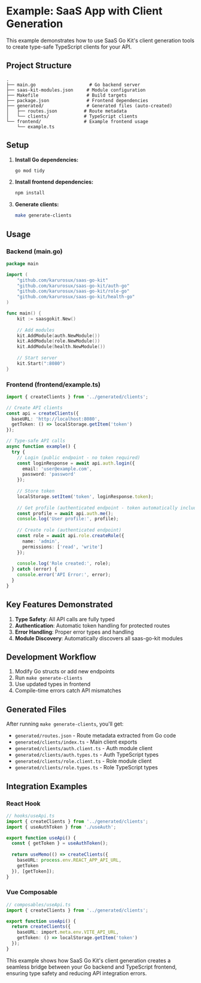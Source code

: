 # Example: SaaS App with Client Generation

This example demonstrates how to use SaaS Go Kit's client generation tools to create type-safe TypeScript clients for your API.

## Project Structure

```
.
├── main.go                    # Go backend server
├── saas-kit-modules.json     # Module configuration
├── Makefile                  # Build targets
├── package.json              # Frontend dependencies
├── generated/                # Generated files (auto-created)
│   ├── routes.json          # Route metadata
│   └── clients/             # TypeScript clients
└── frontend/                # Example frontend usage
    └── example.ts
```

## Setup

1. **Install Go dependencies:**
   ```bash
   go mod tidy
   ```

2. **Install frontend dependencies:**
   ```bash
   npm install
   ```

3. **Generate clients:**
   ```bash
   make generate-clients
   ```

## Usage

### Backend (main.go)

```go
package main

import (
    "github.com/karurosux/saas-go-kit"
    "github.com/karurosux/saas-go-kit/auth-go"
    "github.com/karurosux/saas-go-kit/role-go"
    "github.com/karurosux/saas-go-kit/health-go"
)

func main() {
    kit := saasgokit.New()
    
    // Add modules
    kit.AddModule(auth.NewModule())
    kit.AddModule(role.NewModule())
    kit.AddModule(health.NewModule())
    
    // Start server
    kit.Start(":8080")
}
```

### Frontend (frontend/example.ts)

```typescript
import { createClients } from '../generated/clients';

// Create API clients
const api = createClients({
  baseURL: 'http://localhost:8080',
  getToken: () => localStorage.getItem('token')
});

// Type-safe API calls
async function example() {
  try {
    // Login (public endpoint - no token required)
    const loginResponse = await api.auth.login({
      email: 'user@example.com',
      password: 'password'
    });
    
    // Store token
    localStorage.setItem('token', loginResponse.token);
    
    // Get profile (authenticated endpoint - token automatically included)
    const profile = await api.auth.me();
    console.log('User profile:', profile);
    
    // Create role (authenticated endpoint)
    const role = await api.role.createRole({
      name: 'admin',
      permissions: ['read', 'write']
    });
    
    console.log('Role created:', role);
  } catch (error) {
    console.error('API Error:', error);
  }
}
```

## Key Features Demonstrated

1. **Type Safety**: All API calls are fully typed
2. **Authentication**: Automatic token handling for protected routes
3. **Error Handling**: Proper error types and handling
4. **Module Discovery**: Automatically discovers all saas-go-kit modules

## Development Workflow

1. Modify Go structs or add new endpoints
2. Run `make generate-clients`
3. Use updated types in frontend
4. Compile-time errors catch API mismatches

## Generated Files

After running `make generate-clients`, you'll get:

- `generated/routes.json` - Route metadata extracted from Go code
- `generated/clients/index.ts` - Main client exports
- `generated/clients/auth.client.ts` - Auth module client
- `generated/clients/auth.types.ts` - Auth TypeScript types
- `generated/clients/role.client.ts` - Role module client
- `generated/clients/role.types.ts` - Role TypeScript types

## Integration Examples

### React Hook

```typescript
// hooks/useApi.ts
import { createClients } from '../generated/clients';
import { useAuthToken } from './useAuth';

export function useApi() {
  const { getToken } = useAuthToken();
  
  return useMemo(() => createClients({
    baseURL: process.env.REACT_APP_API_URL,
    getToken
  }), [getToken]);
}
```

### Vue Composable

```typescript
// composables/useApi.ts
import { createClients } from '../generated/clients';

export function useApi() {
  return createClients({
    baseURL: import.meta.env.VITE_API_URL,
    getToken: () => localStorage.getItem('token')
  });
}
```

This example shows how SaaS Go Kit's client generation creates a seamless bridge between your Go backend and TypeScript frontend, ensuring type safety and reducing API integration errors.